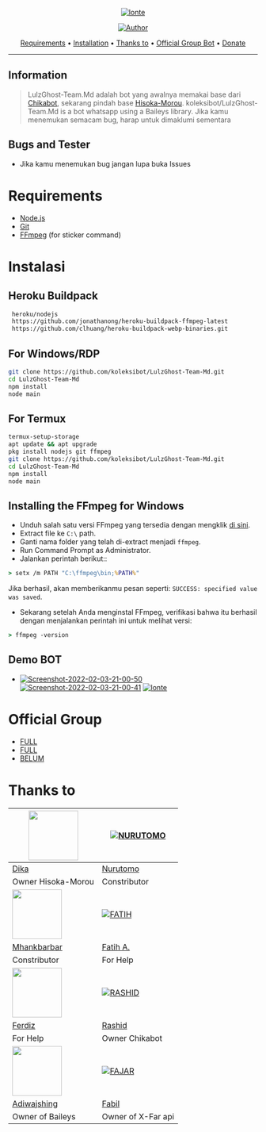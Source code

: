 <p align="center">
<a href="https://ibb.co/Np4whkm"><img src="https://i.ibb.co/gwns1XP/lonte.jpg" alt="lonte" border="0"></a>
</p>
<p align="center">
<a href="https://github.com/koleksibot"><img title="Author" src="https://img.shields.io/badge/Author-Koleksibot-red.svg?style=for-the-badge&logo=github"></a>
</p>

<p align="center">
  <a href="https://github.com/koleksibot/LulzGhost-Team-Md#requirements">Requirements</a> •
  <a href="https://github.com/koleksibot/LulzGhost-Team-Md#instalasi">Installation</a> •
  <a href="https://github.com/koleksibot/LulzGhost-Team-Md#thanks-to">Thanks to</a> •
  <a href="https://github.com/koleksibot/LulzGhost-Team-Md#Official-Group"> Official Group Bot</a> •
  <a href="https://github.com/koleksibot/LulzGhost-Team-Md#donate">Donate</a>
</p>
</div>


---

## Information
> LulzGhost-Team.Md adalah bot yang awalnya memakai base dari [Chikabot](https://github.com/rashidsiregar28/chikabot/blob/main/README.md), sekarang pindah base [Hisoka-Morou](https://github.com/DikaArdnt/Hisoka-Morou). koleksibot/LulzGhost-Team.Md is a bot whatsapp using a Baileys library.
> Jika kamu menemukan semacam bug, harap untuk dimaklumi sementara

## Bugs and Tester
* Jika kamu menemukan bug jangan lupa buka Issues

# Requirements
* [Node.js](https://nodejs.org/en/)
* [Git](https://git-scm.com/downloads)
* [FFmpeg](https://github.com/BtbN/FFmpeg-Builds/releases/download/autobuild-2020-12-08-13-03/ffmpeg-n4.3.1-26-gca55240b8c-win64-gpl-4.3.zip) (for sticker command)

# Instalasi
## Heroku Buildpack
```bash
 heroku/nodejs
 https://github.com/jonathanong/heroku-buildpack-ffmpeg-latest
 https://github.com/clhuang/heroku-buildpack-webp-binaries.git
```

## For Windows/RDP
```bash
git clone https://github.com/koleksibot/LulzGhost-Team-Md.git
cd LulzGhost-Team-Md
npm install
node main
```
## For Termux
```bash
termux-setup-storage
apt update && apt upgrade
pkg install nodejs git ffmpeg
git clone https://github.com/koleksibot/LulzGhost-Team-Md.git
cd LulzGhost-Team-Md
npm install
node main
```

## Installing the FFmpeg for Windows
* Unduh salah satu versi FFmpeg yang tersedia dengan mengklik [di sini](https://www.gyan.dev/ffmpeg/builds/).
* Extract file ke `C:\` path.
* Ganti nama folder yang telah di-extract menjadi `ffmpeg`.
* Run Command Prompt as Administrator.
* Jalankan perintah berikut::
```cmd
> setx /m PATH "C:\ffmpeg\bin;%PATH%"
```
Jika berhasil, akan memberikanmu pesan seperti: `SUCCESS: specified value was saved`.
* Sekarang setelah Anda menginstal FFmpeg, verifikasi bahwa itu berhasil dengan menjalankan perintah ini untuk melihat versi:
```cmd
> ffmpeg -version
```

## Demo BOT

- <a href="https://ibb.co/qyDrYv1"><img src="https://i.ibb.co/BzfC29s/Screenshot-2022-02-03-21-00-50.jpg" alt="Screenshot-2022-02-03-21-00-50" border="0"></a>
<a href="https://ibb.co/ng5MXkh"><img src="https://i.ibb.co/f1Pd30m/Screenshot-2022-02-03-21-00-41.jpg" alt="Screenshot-2022-02-03-21-00-41" border="0"></a>
<a href="https://ibb.co/Np4whkm"><img src="https://i.ibb.co/gwns1XP/lonte.jpg" alt="lonte" border="0"></a>

# Official Group
- [FULL](https://chat.whatsapp.com/EU890BcXjyBDkNaUT5WmYV)
- [FULL](https://chat.whatsapp.com/E8NExJwIbhBJYzssfqJNsE)
- [BELUM](https://chat.whatsapp.com/KCSqHTky1apG7ApePsfiPy)


# Thanks to
<a href="https://github.com/DikaArdnt"><img src="https://github.com/DikaArdnt.png?size=100" width="100" height="100"></a> | [![NURUTOMO](https://github.com/Nurutomo.png?size=100)](https://github.com/Nurutomo) 
---|---
[Dika](https://github.com/DikaArdnt)  | [Nurutomo](https://github.com/Nurutomo)
Owner Hisoka-Morou | Constributor |
<a href="https://github.com/MhankBarBar"><img src="https://github.com/MhankBarBar.png?size=100" width="100" height="100"></a> | [![FATIH](https://github.com/fatiharridho.png?size=100)](https://github.com/fatiharridho) 
[Mhankbarbar](https://github.com/MhankBarBar)  | [Fatih A.](https://github.com/fatiharridho)
Constributor | For Help |
<a href="https://github.com/FERDIZ-afk"><img src="https://github.com/FERDIZ-afk.png?size=100" width="100" height="100"></a> | [![RASHID](http://github.com/rashidsiregar28.png?size=100)](http://github.com/rashidsiregar28) 
[Ferdiz](https://github.com/FERDIZ-afk)  | [Rashid](https://github.com/rashidsiregar28)
For Help | Owner Chikabot |
<a href="https://github.com/adiwajshing"><img src="https://github.com/adiwajshing.png?size=100" width="100" height="100"></a> | [![FAJAR](http://github.com/xfar05.png?size=100)](http://github.com/xfar05) 
[Adiwajshing](https://github.com/adiwajshing) | [Fabil](https://github.com/xfar05)
Owner of Baileys | Owner of X-Far api |
